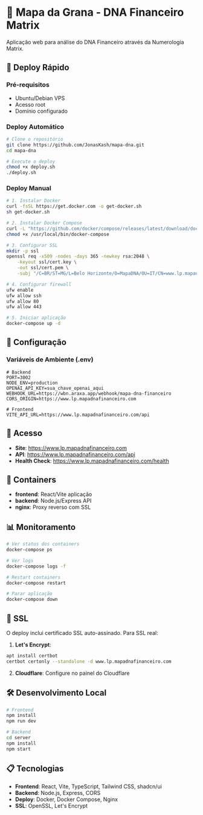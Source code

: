 # 🧬 Mapa da Grana - DNA Financeiro Matrix

Aplicação web para análise do DNA Financeiro através da Numerologia Matrix.

## 🚀 Deploy Rápido

### Pré-requisitos
- Ubuntu/Debian VPS
- Acesso root
- Domínio configurado

### Deploy Automático

```bash
# Clone o repositório
git clone https://github.com/JonasKash/mapa-dna.git
cd mapa-dna

# Execute o deploy
chmod +x deploy.sh
./deploy.sh
```

### Deploy Manual

```bash
# 1. Instalar Docker
curl -fsSL https://get.docker.com -o get-docker.sh
sh get-docker.sh

# 2. Instalar Docker Compose
curl -L "https://github.com/docker/compose/releases/latest/download/docker-compose-$(uname -s)-$(uname -m)" -o /usr/local/bin/docker-compose
chmod +x /usr/local/bin/docker-compose

# 3. Configurar SSL
mkdir -p ssl
openssl req -x509 -nodes -days 365 -newkey rsa:2048 \
    -keyout ssl/cert.key \
    -out ssl/cert.pem \
    -subj "/C=BR/ST=MG/L=Belo Horizonte/O=MapaDNA/OU=IT/CN=www.lp.mapadnafinanceiro.com/emailAddress=admin@mapadnafinanceiro.com"

# 4. Configurar firewall
ufw enable
ufw allow ssh
ufw allow 80
ufw allow 443

# 5. Iniciar aplicação
docker-compose up -d
```

## 🔧 Configuração

### Variáveis de Ambiente (.env)

```env
# Backend
PORT=3002
NODE_ENV=production
OPENAI_API_KEY=sua_chave_openai_aqui
WEBHOOK_URL=https://wbn.araxa.app/webhook/mapa-dna-financeiro
CORS_ORIGIN=https://www.lp.mapadnafinanceiro.com

# Frontend
VITE_API_URL=https://www.lp.mapadnafinanceiro.com/api
```

## 📱 Acesso

- **Site**: https://www.lp.mapadnafinanceiro.com
- **API**: https://www.lp.mapadnafinanceiro.com/api
- **Health Check**: https://www.lp.mapadnafinanceiro.com/health

## 🐳 Containers

- **frontend**: React/Vite aplicação
- **backend**: Node.js/Express API
- **nginx**: Proxy reverso com SSL

## 📊 Monitoramento

```bash
# Ver status dos containers
docker-compose ps

# Ver logs
docker-compose logs -f

# Restart containers
docker-compose restart

# Parar aplicação
docker-compose down
```

## 🔐 SSL

O deploy inclui certificado SSL auto-assinado. Para SSL real:

1. **Let's Encrypt**:
```bash
apt install certbot
certbot certonly --standalone -d www.lp.mapadnafinanceiro.com
```

2. **Cloudflare**: Configure no painel do Cloudflare

## 🛠️ Desenvolvimento Local

```bash
# Frontend
npm install
npm run dev

# Backend
cd server
npm install
npm start
```

## 📋 Tecnologias

- **Frontend**: React, Vite, TypeScript, Tailwind CSS, shadcn/ui
- **Backend**: Node.js, Express, CORS
- **Deploy**: Docker, Docker Compose, Nginx
- **SSL**: OpenSSL, Let's Encrypt